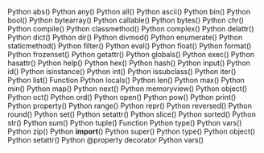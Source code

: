 
Python abs()
Python any()
Python all()
Python ascii()
Python bin()
Python bool()
Python bytearray()
Python callable()
Python bytes()
Python chr()
Python compile()
Python classmethod()
Python complex()
Python delattr()
Python dict()
Python dir()
Python divmod()
Python enumerate()
Python staticmethod()
Python filter()
Python eval()
Python float()
Python format()
Python frozenset()
Python getattr()
Python globals()
Python exec()
Python hasattr()
Python help()
Python hex()
Python hash()
Python input()
Python id()
Python isinstance()
Python int()
Python issubclass()
Python iter()
Python list() Function
Python locals()
Python len()
Python max()
Python min()
Python map()
Python next()
Python memoryview()
Python object()
Python oct()
Python ord()
Python open()
Python pow()
Python print()
Python property()
Python range()
Python repr()
Python reversed()
Python round()
Python set()
Python setattr()
Python slice()
Python sorted()
Python str()
Python sum()
Python tuple() Function
Python type()
Python vars()
Python zip()
Python __import__()
Python super()
Python type()
Python object()
Python setattr()
Python @property decorator
Python vars()
